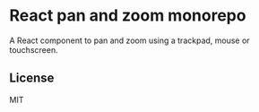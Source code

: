 # React pan and zoom monorepo

A React component to pan and zoom using a trackpad, mouse or touchscreen.

## License

MIT
